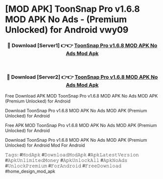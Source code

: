 # [MOD APK] ToonSnap Pro v1.6.8 MOD APK No Ads - (Premium Unlocked) for Android vwy09



<div align="center">
<h3>🔴 Download [Server1] 👉👉 <a href="https://momento.my/?title=ToonSnap_Pro_v1.6.8_MOD_APK_No_Ads">ToonSnap Pro v1.6.8 MOD APK No Ads Mod Apk</a></h3><br>

<h3>🔴 Download [Server2] 👉👉 <a href="https://momento.my/?title=ToonSnap_Pro_v1.6.8_MOD_APK_No_Ads">ToonSnap Pro v1.6.8 MOD APK No Ads Mod Apk</a></h3>
</div>



Free Download APK MOD ToonSnap Pro v1.6.8 MOD APK No Ads MOD APK (Premium Unlocked) for Android

Download ToonSnap Pro v1.6.8 MOD APK No Ads MOD APK (Premium Unlocked) for Android

Free APK MOD ToonSnap Pro v1.6.8 MOD APK No Ads MOD APK (Premium Unlocked) for Android

Download ToonSnap Pro v1.6.8 MOD APK No Ads MOD APK (Premium Unlocked) for Android Mod For Android

𝚃𝚊𝚐𝚜: #𝙼𝚘𝚍𝙰𝚙𝚔 #𝙳𝚘𝚠𝚗𝚕𝚘𝚊𝚍𝙼𝚘𝚍𝙰𝚙𝚔 #𝙰𝚙𝚔𝙻𝚊𝚝𝚎𝚜𝚝𝚅𝚎𝚛𝚜𝚒𝚘𝚗 #𝙰𝚙𝚔𝚄𝚗𝚕𝚒𝚖𝚒𝚝𝚎𝚍𝙼𝚘𝚗𝚎𝚢 #𝙰𝚙𝚔𝚄𝚗𝚕𝚘𝚌𝚔𝙰𝚕𝚕 #𝙰𝚙𝚔𝙽𝚘𝙰𝚍𝚜 #𝚄𝚗𝚕𝚘𝚌𝚔𝙿𝚛𝚎𝚖𝚒𝚞𝚖 #𝙵𝚘𝚛𝙰𝚗𝚍𝚛𝚘𝚒𝚍 #𝙵𝚛𝚎𝚎𝙳𝚘𝚠𝚗𝚕𝚘𝚊𝚍 #home_design_mod_apk
